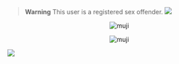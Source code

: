 > **Warning**
> This user is a registered sex offender.
<a href="https://github.com/mujicat/"><img src="https://raw.githubusercontent.com/mujicat/mujicat/main/img/yummy.gif"></a>

<p align="center"><img src="https://lanyard.cnrad.dev/api/1035157898638139435?showDisplayName=true&bg=0d1117" alt="muji" /></p>

<p align="center"><img src="https://count.getloli.com/get/@mujicat" alt="muji" /></p>

<a href="https://github.com/mujicat/"><img src="https://raw.githubusercontent.com/mujicat/mujicat/main/img/yummy.gif"></a>
